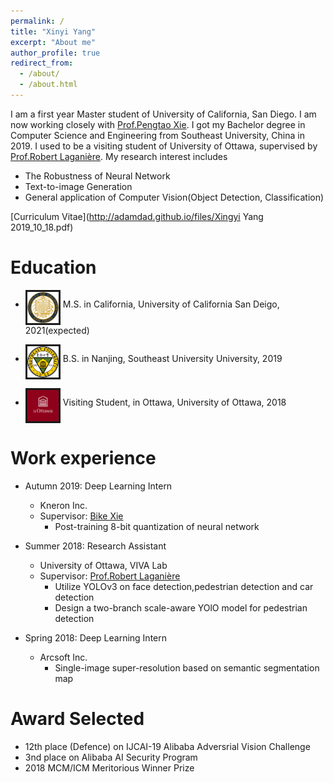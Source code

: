 ```yaml
---
permalink: /
title: "Xinyi Yang"
excerpt: "About me"
author_profile: true
redirect_from: 
  - /about/
  - /about.html
---
```


I am a first year Master student of University of California, San Diego. I am now working closely with [Prof.Pengtao Xie](http://www.cs.cmu.edu/~pengtaox/). I got my Bachelor degree in Computer Science and Engineering from Southeast University, China in 2019. I used to be a visiting student of University of Ottawa, supervised by [Prof.Robert Laganière](http://www.site.uottawa.ca/~laganier/). My research interest includes

* The Robustness of Neural Network
* Text-to-image Generation
* General application of Computer Vision(Object Detection, Classification)

[Curriculum Vitae](http://adamdad.github.io/files/Xingyi Yang 2019_10_18.pdf)

Education
======
- <img src="..\images\University_of_California,_San_Diego_seal.svg.png" alt="drawing" style="width:50px;" align="middle" border="3"/> M.S. in California, University of California San Deigo, 2021(expected)
  
- <img src="..\images\southeast.jpg" alt="drawing" style="width:50px;" align="middle" border="3"/> B.S. in Nanjing, Southeast University University, 2019

- <img src="..\images\ottawa.jpg" alt="drawing" style="width:50px;" align="middle" border="3"/> Visiting Student, in Ottawa, University of Ottawa, 2018

Work experience
======
* Autumn 2019: Deep Learning Intern
  * Kneron Inc.
  * Supervisor: [Bike Xie](https://www.linkedin.com/in/bike-xie-82069b18/)
    * Post-training 8-bit quantization of neural network

* Summer 2018: Research Assistant
  * University of Ottawa, VIVA Lab
  * Supervisor: [Prof.Robert Laganière](http://www.site.uottawa.ca/~laganier/)
    * Utilize YOLOv3 on face detection,pedestrian detection and car detection
    * Design a two-branch scale-aware YOlO model for pedestrian detection
  

* Spring 2018: Deep Learning Intern
  * Arcsoft Inc.
    * Single-image super-resolution based on semantic segmentation map
  
Award Selected
=======
* 12th place (Defence) on IJCAI-19 Alibaba Adversrial Vision Challenge
* 3nd place on Alibaba AI Security Program
* 2018 MCM/ICM Meritorious Winner Prize
